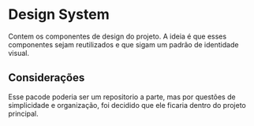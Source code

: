 # Design System

Contem os componentes de design do projeto. A ideia é que esses componentes sejam reutilizados e que
sigam um padrão de identidade visual.

## Considerações

Esse pacode poderia ser um repositorio a parte, mas por questões de simplicidade e organização, foi
decidido que ele ficaria dentro do projeto principal.
